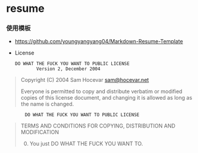 # resume

### 使用模板

- https://github.com/youngyangyang04/Markdown-Resume-Template

- License

     ```
     DO WHAT THE FUCK YOU WANT TO PUBLIC LICENSE
             Version 2, December 2004
     ```

> Copyright (C) 2004 Sam Hocevar <sam@hocevar.net>
>
> Everyone is permitted to copy and distribute verbatim or modified
> copies of this license document, and changing it is allowed as long
> as the name is changed.
>

           DO WHAT THE FUCK YOU WANT TO PUBLIC LICENSE
>   TERMS AND CONDITIONS FOR COPYING, DISTRIBUTION AND MODIFICATION
>
>  0. You just DO WHAT THE FUCK YOU WANT TO.

